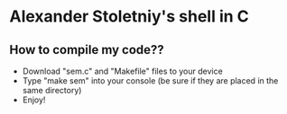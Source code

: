 # Alexander Stoletniy's shell in C

## How to compile my code??

- Download "sem.c" and "Makefile" files to your device
- Type "make sem" into your console (be sure if they are placed in the same directory)
- Enjoy!
